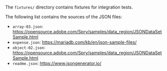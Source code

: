 The `fixtures/` directory contains fixtures for integration tests.

The following list contains the sources of the JSON files:

* `array-03.json`: https://opensource.adobe.com/Spry/samples/data_region/JSONDataSetSample.html
* `expense.json`: https://mariadb.com/kb/en/json-sample-files/
* `object-02.json`: https://opensource.adobe.com/Spry/samples/data_region/JSONDataSetSample.html
* `readme.json`: https://www.jsongenerator.io/
